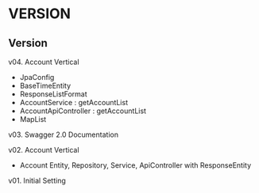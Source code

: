 # VERSION

## Version

v04. Account Vertical
 - JpaConfig
 - BaseTimeEntity
 - ResponseListFormat
 - AccountService : getAccountList
 - AccountApiController : getAccountList
 - MapList
  
v03. Swagger 2.0 Documentation

v02. Account Vertical

- Account Entity, Repository, Service, ApiController with ResponseEntity

v01. Initial Setting